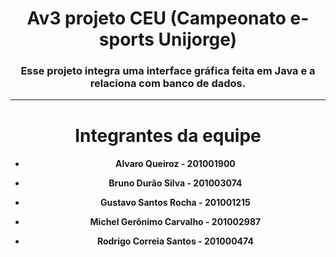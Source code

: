 <h1 align="center">Av3 projeto CEU (Campeonato e-sports Unijorge)</h1>
  
  
<h3 align="center">Esse projeto integra uma interface gráfica feita em Java e a relaciona com banco de dados.</h3>

----------------------------------------------------------------------
<h1 align="center">Integrantes da equipe</h1>
  
<h4 align="center">
  
* Alvaro Queiroz - 201001900 
* Bruno Durão Silva - 201003074 
* Gustavo Santos Rocha - 201001215 
* Michel Gerônimo Carvalho - 201002987 
* Rodrigo Correia Santos - 201000474
  
  </h4>
  
